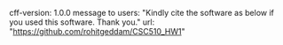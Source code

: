 cff-version: 1.0.0
message to users: "Kindly cite the software as below if you used this software. Thank you."
url: "https://github.com/rohitgeddam/CSC510_HW1"
